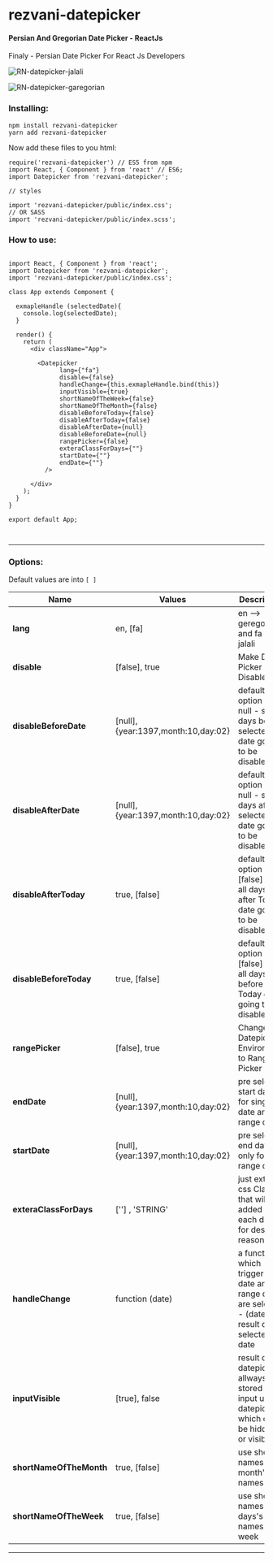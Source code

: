 # rezvani-datepicker
#### Persian And Gregorian Date Picker - ReactJs

Finaly - Persian Date Picker For React Js Developers 

![RN-datepicker-jalali](https://raw.githubusercontent.com/Abolfazl2647/rn-datepicker/master/public/jalali.png)

![RN-datepicker-garegorian](https://raw.githubusercontent.com/Abolfazl2647/rn-datepicker/master/public/garegorian.png)


### Installing:

```
npm install rezvani-datepicker
yarn add rezvani-datepicker

```

Now add these files to you html:

```React Component at the top
require('rezvani-datepicker') // ES5 from npm
import React, { Component } from 'react' // ES6;
import Datepicker from 'rezvani-datepicker';

// styles

import 'rezvani-datepicker/public/index.css';
// OR SASS
import 'rezvani-datepicker/public/index.scss';

```

### How to use:
```React Component in render method:

import React, { Component } from 'react';
import Datepicker from 'rezvani-datepicker';
import 'rezvani-datepicker/public/index.css';

class App extends Component {

  exmapleHandle (selectedDate){
    console.log(selectedDate);
  }

  render() {
    return (
      <div className="App">  

        <Datepicker
              lang={"fa"}
              disable={false}
              handleChange={this.exmapleHandle.bind(this)}
              inputVisible={true}
              shortNameOfTheWeek={false}
              shortNameOfTheMonth={false}
              disableBeforeToday={false}
              disableAfterToday={false}
              disableAfterDate={null}
              disableBeforeDate={null}
              rangePicker={false}
              exteraClassForDays={""}
              startDate={""}
              endDate={""}
          /> 

      </div>
    );
  }
}

export default App;



```

<hr>


### Options:
Default values are into `[ ]`

Name | Values | Description | Sample
------------- | ------------- | ------------- |-------------
**lang** | en, [fa] | en --> geregorian and fa --> jalali
**disable** | [false], true | Make Date Picker Disable
**disableBeforeDate** | [null], {year:1397,month:10,day:02} | default option is null - set all days before selected date going to be disable
**disableAfterDate** | [null], {year:1397,month:10,day:02} | default option is null - set all days after selected date going to be disable
**disableAfterToday** | true, [false] | default option is [false] - set all days after Today date going to be disable
**disableBeforeToday** | true, [false] | default option is [false] - set all days before Today date going to be disable
**rangePicker** | [false], true | Change Datepicker Environment to Range Picker
**endDate** | [null], {year:1397,month:10,day:02} | pre selected start date - for single date and range date
**startDate** | [null], {year:1397,month:10,day:02} | pre selected end date - only for range date
**exteraClassForDays** | [''] , 'STRING' | just extrea css Class that will added to each days for desigin reasons
**handleChange** | function (date) | a function which trigger after date and range date are selected - (date) is result of selected date
**inputVisible** | [true], false | result of datepicker allways stored in an input under datepicker which can be hidden or visible
**shortNameOfTheMonth** | true, [false] | use short names for month's names
**shortNameOfTheWeek** | true, [false] | use short names for days's names of week

<hr>